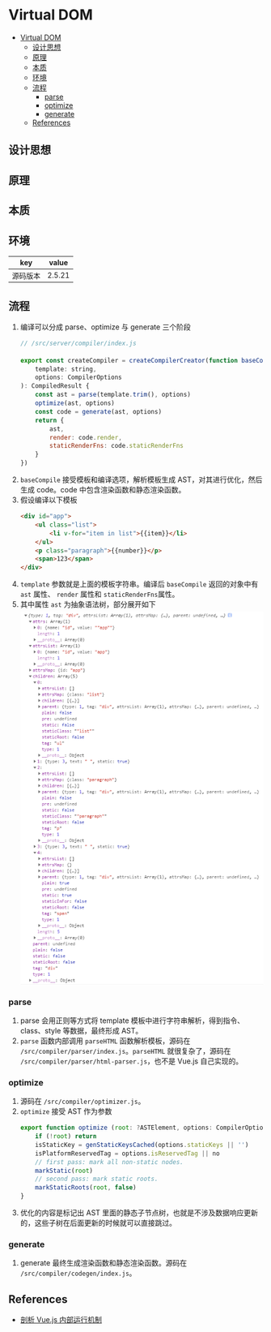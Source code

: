 # Virtual DOM


<!-- TOC -->

- [Virtual DOM](#virtual-dom)
    - [设计思想](#设计思想)
    - [原理](#原理)
    - [本质](#本质)
    - [环境](#环境)
    - [流程](#流程)
        - [parse](#parse)
        - [optimize](#optimize)
        - [generate](#generate)
    - [References](#references)

<!-- /TOC -->


## 设计思想


## 原理


## 本质


## 环境
key | value
--|--
源码版本 | 2.5.21


## 流程
1. 编译可以分成 parse、optimize 与 generate 三个阶段
    ```js
    // /src/server/compiler/index.js

    export const createCompiler = createCompilerCreator(function baseCompile (
        template: string,
        options: CompilerOptions
    ): CompiledResult {
        const ast = parse(template.trim(), options)
        optimize(ast, options)
        const code = generate(ast, options)
        return {
            ast,
            render: code.render,
            staticRenderFns: code.staticRenderFns
        }
    })
    ```
2. `baseCompile` 接受模板和编译选项，解析模板生成 AST，对其进行优化，然后生成 code。code 中包含渲染函数和静态渲染函数。
3. 假设编译以下模板
    ```html
    <div id="app">
        <ul class="list">
            <li v-for="item in list">{{item}}</li> 
        </ul>
        <p class="paragraph">{{number}}</p>
        <span>123</span>
    </div>
    ```
4. `template` 参数就是上面的模板字符串。编译后 `baseCompile` 返回的对象中有 `ast` 属性、 `render` 属性和 `staticRenderFns`属性。
5. 其中属性 `ast` 为抽象语法树，部分展开如下
    <img src="./images/06.png" width="800" style="display: block; margin: 5px 0 10px 0;" />

### parse
1. parse 会用正则等方式将 template 模板中进行字符串解析，得到指令、class、style 等数据，最终形成 AST。
2. `parse` 函数内部调用 `parseHTML` 函数解析模板，源码在 `/src/compiler/parser/index.js`。`parseHTML` 就很复杂了，源码在 `/src/compiler/parser/html-parser.js`，也不是 Vue.js 自己实现的。

### optimize
1. 源码在 `/src/compiler/optimizer.js`。
2. `optimize` 接受 AST 作为参数
    ```js
    export function optimize (root: ?ASTElement, options: CompilerOptions) {
        if (!root) return
        isStaticKey = genStaticKeysCached(options.staticKeys || '')
        isPlatformReservedTag = options.isReservedTag || no
        // first pass: mark all non-static nodes.
        markStatic(root)
        // second pass: mark static roots.
        markStaticRoots(root, false)
    }
    ```
3. 优化的内容是标记出 AST 里面的静态子节点树，也就是不涉及数据响应更新的，这些子树在后面更新的时候就可以直接跳过。

### generate
1. generate 最终生成渲染函数和静态渲染函数。源码在 `/src/compiler/codegen/index.js`。


## References
* [剖析 Vue.js 内部运行机制](https://juejin.cn/book/6844733705089449991)
